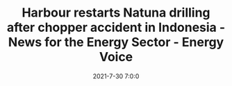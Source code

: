 ---
"title": "Harbour restarts Natuna drilling after chopper accident in Indonesia - News for the Energy Sector - Energy Voice"
"date": "2021-7-30 7:0:0"
"feed_name": "GOOGLENEWS"
"feed_website": "https://news.google.com/search?q=drilling%2Bincident&hl=en-US&gl=US&ceid=US:en"
"feed_rss": "https://news.google.com/rss/search?q=drilling%2Bincident&hl=en-US&gl=US&ceid=US:en"
"link": "https://www.energyvoice.com/oilandgas/asia/340462/harbour-restarts-natuna-drilling-after-chopper-accident-in-indonesia/"
"file": "_posts/-30778d8489d2463a6433109bc7e161b942993b7b.md"
"accident": "0"
"drilling": "0"
---